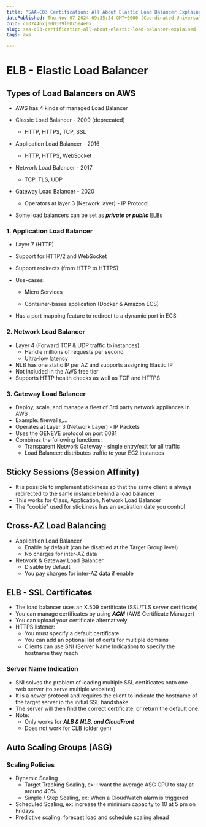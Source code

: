 ```yaml
---
title: "SAA-C03 Certification: All About Elastic Load Balancer Explained"
datePublished: Thu Nov 07 2024 09:35:34 GMT+0000 (Coordinated Universal Time)
cuid: cm37446xj000309l00x5e4e0x
slug: saa-c03-certification-all-about-elastic-load-balancer-explained
tags: aws

---
```


# ELB - Elastic Load Balancer

## Types of Load Balancers on AWS

* AWS has 4 kinds of managed Load Balancer
    
* Classic Load Balancer - 2009 (deprecated)
    
    * HTTP, HTTPS, TCP, SSL
        
* Application Load Balancer - 2016
    
    * HTTP, HTTPS, WebSocket
        
* Network Load Balancer - 2017
    
    * TCP, TLS, UDP
        
* Gateway Load Balancer - 2020
    
    * Operators at layer 3 (Network layer) - IP Protocol
        
* Some load balancers can be set as ***private or public*** ELBs
    

### 1. Application Load Balancer

* Layer 7 (HTTP)
    
* Support for HTTP/2 and WebSocket
    
* Support redirects (from HTTP to HTTPS)
    
* Use-cases:
    
    * Micro Services
        
    * Container-bases application (Docker & Amazon ECS)
        
* Has a port mapping feature to redirect to a dynamic port in ECS

### 2. Network Load Balancer

- Layer 4 (Forward  TCP & UDP traffic to instances)
  + Handle millions of requests per second
  + Ultra-low latency
- NLB has one static IP per AZ and supports assigning Elastic IP
- Not included in the AWS free tier
- Supports HTTP health checks as well as TCP and HTTPS

### 3. Gateway Load Balancer

- Deploy, scale, and manage a fleet of 3rd party network appliances in AWS
- Example: firewalls,...
- Operates at Layer 3 (Network Layer) - IP Packets
- Uses the GENEVE protocol on port 6081
- Combines the following functions:
  + Transparent Network Gateway - single entry/exit for all traffic
  + Load Balancer: distributes traffic to your EC2 instances

## Sticky Sessions (Session Affinity)

- It is possible to implement stickiness so that the same client is always redirected to the same instance behind a load balancer
- This works for Class, Application, Network Load Balancer
- The "cookie" used for stickiness has an expiration date you control

## Cross-AZ Load Balancing

- Application Load Balancer
  + Enable by default (can be disabled at the Target Group level)
  + No charges for inter-AZ data
- Network & Gateway Load Balancer
  + Disable by default
  + You pay charges for inter-AZ data if enable

## ELB - SSL Certificates

- The load balancer uses an X.509 certificate (SSL/TLS server certificate)
- You can manage certificates by using ***ACM*** (AWS Certificate Manager)
- You can upload your certificate alternatively
- HTTPS listener:
  + You must specify a default certificate
  + You can add an optional list of certs for multiple domains
  + Clients can use SNI (Server Name Indication) to specify the hostname they reach

### Server Name Indication

- SNI solves the problem of loading multiple SSL certificates onto one web server (to serve multiple websites)
- It is a newer protocol and requires the client to indicate the hostname of the target server in the initial SSL handshake.
- The server will then find the correct certificate, or return the default one.
- Note:
  + Only works for ***ALB & NLB, and CloudFront***
  + Does not work for CLB (older gen)

## Auto Scaling Groups (ASG)

### Scaling Policies

- Dynamic Scaling
  + Target Tracking Scaling, ex: I want the average ASG CPU to stay at around 40%
  + Simple / Step Scaling, ex: When a CloudWatch alarm is triggered
- Scheduled Scaling, ex: increase the minimum capacity to 10 at 5 pm on Fridays
- Predictive scaling: forecast load and schedule scaling ahead



 



